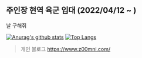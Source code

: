 ## 주인장 현역 육군 입대 (2022/04/12 ~ ) 

날 구해줘

[![Anurag's github stats](https://github-readme-stats.vercel.app/api?username=junmin-Chang)](https://github.com/anuraghazra/github-readme-stats)
[![Top Langs](https://github-readme-stats.vercel.app/api/top-langs/?username=junmin-Chang&layout=compact)](https://github.com/anuraghazra/github-readme-stats)




> 개인 블로그
https://www.z00mni.com/
